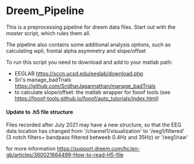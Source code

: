 # Dreem_Pipeline

This is a preprocessing pipeline for dreem data files. Start out with the _master_ script, which rules them all.

The pipeline also contains some additional analysis options, such as calculating wpli, frontal alpha asymmetry and slope/offset

To run this script you need to download and add to your matlab path:
- EEGLAB https://sccn.ucsd.edu/eeglab/download.php 
- Sri's manage_badTrials https://github.com/SridharJagannathan/manage_badTrials
- to calculate slope/offset: the matlab wrapper for fooof tools (see https://fooof-tools.github.io/fooof/auto_tutorials/index.html)


#### Update to .h5 file structure

Files recorded after July 2021 may have a new structure, so that the EEG data location has changed from
'/channel1/visualization'
to
'/eeg1/filtered' (3 notch filters+ bandpass filtered betweeb 0.4Hz and 35Hz)
or 
'/eeg1/raw'

for more information https://support.dreem.com/hc/en-gb/articles/360021664499-How-to-read-H5-file
